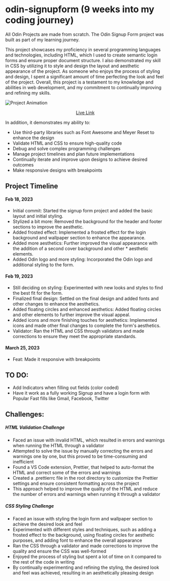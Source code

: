 # odin-signupform (9 weeks into my coding journey)
All Odin Projects are made from scratch.
The Odin Signup Form project was built as part of my learning journey.

This project showcases my proficiency in several programming languages and technologies, including HTML, which I used to create semantic login forms and ensure proper document structure. I also demonstrated my skill in CSS by utilizing it to style and design the layout and aesthetic appearance of the project. As someone who enjoys the process of styling and design, I spent a significant amount of time perfecting the look and feel of the project. Overall, this project is a testament to my knowledge and abilities in web development, and my commitment to continually improving and refining my skills.

![Project Animation](assets/Animation.gif)
<p align="center">
<a href="https://hyuncafe.github.io/odin-signupform/" target="_blank">Live Link</a>
</p>

In addition, it demonstrates my ability to:

* Use third-party libraries such as Font Awesome and Meyer Reset to enhance the design
* Validate HTML and CSS to ensure high-quality code
* Debug and solve complex programming challenges
* Manage project timelines and plan future implementations
* Continually iterate and improve upon designs to achieve desired outcomes
* Make responsive designs with breakpoints

## Project Timeline

#### Feb 18, 2023
* Initial commit: Started the signup form project and added the basic layout and initial styling.
* Stylized a bit more: Removed the background for the header and footer sections to improve the aesthetic.
* Added frosted effect: Implemented a frosted effect for the login background and wallpaper section to enhance the appearance.
* Added more aesthetics: Further improved the visual appearance with the addition of a second cover background and other * aesthetic elements.
* Added Odin logo and more styling: Incorporated the Odin logo and additional styling to the form.

#### Feb 19, 2023
* Still deciding on styling: Experimented with new looks and styles to find the best fit for the form.
* Finalized final design: Settled on the final design and added fonts and other changes to enhance the aesthetics.
* Added floating circles and enhanced aesthetics: Added floating circles and other elements to further improve the visual appeal.
* Added icons and more finishing touches for aesthetics: Implemented icons and made other final changes to complete the form's aesthetics.
* Validator: Ran the HTML and CSS through validators and made corrections to ensure they meet the appropriate standards.

#### March 25, 2023
* Feat: Made it responsive with breakpoints
## TO DO:
- Add Indicators when filling out fields (color coded)
- Have it work as a fully working Signup and have a login form with Popular Fast fills
like Gmail, Facebook, Twitter

## Challenges:
##### HTML Validation Challenge
* Faced an issue with invalid HTML, which resulted in errors and warnings when running the HTML through a validator
* Attempted to solve the issue by manually correcting the errors and warnings one by one, but this proved to be time-consuming and inefficient
* Found a VS Code extension, Prettier, that helped to auto-format the HTML and correct some of the errors and warnings
* Created a .prettierrc file in the root directory to customize the Prettier settings and ensure consistent formatting across the project
* This approach helped to improve the quality of the HTML and reduce the number of errors and warnings when running it through a validator

##### CSS Styling Challenge
* Faced an issue with styling the login form and wallpaper section to achieve the desired look and feel
* Experimented with different styles and techniques, such as adding a frosted effect to the background, using floating circles for aesthetic purposes, and adding font to enhance the overall appearance
* Ran the CSS through a validator and made corrections to improve the quality and ensure the CSS was well-formed
* Enjoyed the process of styling but spent a lot of time on it compared to the rest of the code in writing
* By continually experimenting and refining the styling, the desired look and feel was achieved, resulting in an aesthetically pleasing design

